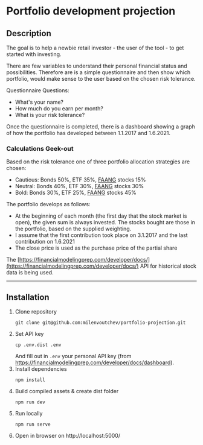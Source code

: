 # Portfolio development projection

## Description

The goal is to help a newbie retail investor - the user of the tool - to get started with investing. 

There are few variables to understand their personal financial status and possibilities. Therefore are is a simple questionnaire and then show which portfolio, would make sense to the user based on the chosen risk tolerance.

Questionnaire Questions:

- What's your name?
- How much do you earn per month?
- What is your risk tolerance? 

Once the questionnaire is completed, there is a dashboard showing a graph of how the portfolio has developed between 1.1.2017 and 1.6.2021.

### Calculations Geek-out

Based on the risk tolerance one of three portfolio allocation strategies are chosen:

- Cautious: Bonds 50%, ETF 35%, [FAANG](https://www.investopedia.com/terms/f/faang-stocks.asp) stocks 15%
- Neutral: Bonds 40%, ETF 30%, [FAANG](https://www.investopedia.com/terms/f/faang-stocks.asp) stocks 30%
- Bold: Bonds 30%, ETF 25%, [FAANG](https://www.investopedia.com/terms/f/faang-stocks.asp) stocks 45%

The portfolio develops as follows:

- At the beginning of each month (the first day that the stock market is open), the given sum is always invested. The stocks bought are those in the portfolio, based on the supplied weighting.
- I assume that the first contribution took place on 3.1.2017 and the last contribution on 1.6.2021
- The close price is used as the purchase price of the partial share

The [https://financialmodelingprep.com/developer/docs/](https://financialmodelingprep.com/developer/docs/) API for historical stock data is being used.

---
## Installation

1. Clone repository
    ```shell
    git clone git@github.com:milenvoutchev/portfolio-projection.git
    ```
1. Set API key
    ```shell
    cp .env.dist .env
    ```
   And fill out in `.env` your personal API key (from https://financialmodelingprep.com/developer/docs/dashboard).
1. Install dependencies
    ```shell
    npm install
    ```
1. Build compiled assets & create dist folder
    ```shell
    npm run dev
    ```
1. Run locally
    ```shell
    npm run serve
    ```
1. Open in browser on http://localhost:5000/
